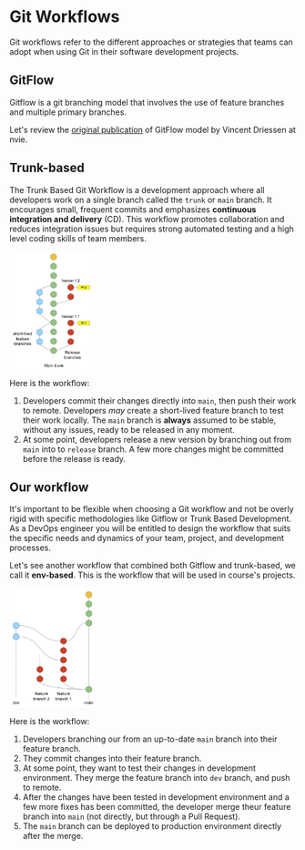 # Git Workflows 

Git workflows refer to the different approaches or strategies that teams can adopt when using Git in their software development projects.

## GitFlow

Gitflow is a git branching model that involves the use of feature branches and multiple primary branches. 

Let's review the [original publication](https://nvie.com/posts/a-successful-git-branching-model/) of GitFlow model by Vincent Driessen at nvie.

## Trunk-based

The Trunk Based Git Workflow is a development approach where all developers work on a single branch called the `trunk` or `main` branch.
It encourages small, frequent commits and emphasizes **continuous integration and delivery** (CD).
This workflow promotes collaboration and reduces integration issues but requires strong automated testing and a high level coding skills of team members.

<img src="../.img/trunkbased.png" width="30%">

Here is the workflow:

1. Developers commit their changes directly into `main`, then push their work to remote. Developers _may_ create a short-lived feature branch to test their work locally. The `main` branch is **always** assumed to be stable, without any issues, ready to be released in any moment. 
2. At some point, developers release a new version by branching out from `main` into to `release` branch. A few more changes might be committed before the release is ready.

## Our workflow

It's important to be flexible when choosing a Git workflow and not be overly rigid with specific methodologies like Gitflow or Trunk Based Development. 
As a DevOps engineer you will be entitled to design the workflow that suits the specific needs and dynamics of your team, project, and development processes.

Let's see another workflow that combined both Gitflow and trunk-based, we call it **env-based**. This is the workflow that will be used in course's projects.

<img src="../.img/envbased.png" width="30%">

Here is the workflow:

1. Developers branching our from an up-to-date `main` branch into their feature branch. 
2. They commit changes into their feature branch.
3. At some point, they want to test their changes in development environment. They merge the feature branch into `dev` branch, and push to remote.
4. After the changes have been tested in development environment and a few more fixes has been committed, the developer merge theur feature branch into `main` (not directly, but through a Pull Request).
5. The `main` branch can be deployed to production environment directly after the merge. 




